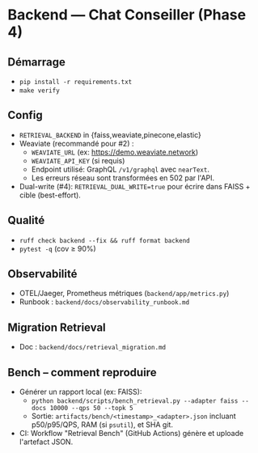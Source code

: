 # Backend — Chat Conseiller (Phase 4)

## Démarrage
- `pip install -r requirements.txt`
- `make verify`

## Config
- `RETRIEVAL_BACKEND` in {faiss,weaviate,pinecone,elastic}
- Weaviate (recommandé pour #2) :
  - `WEAVIATE_URL` (ex: https://demo.weaviate.network)
  - `WEAVIATE_API_KEY` (si requis)
  - Endpoint utilisé: GraphQL `/v1/graphql` avec `nearText`.
  - Les erreurs réseau sont transformées en 502 par l'API.
 - Dual-write (#4): `RETRIEVAL_DUAL_WRITE=true` pour écrire dans FAISS + cible (best-effort).

## Qualité
- `ruff check backend --fix && ruff format backend`
- `pytest -q` (cov ≥ 90%)

## Observabilité
- OTEL/Jaeger, Prometheus métriques (`backend/app/metrics.py`)
- Runbook : `backend/docs/observability_runbook.md`

## Migration Retrieval
- Doc : `backend/docs/retrieval_migration.md`

## Bench – comment reproduire
- Générer un rapport local (ex: FAISS):
  - `python backend/scripts/bench_retrieval.py --adapter faiss --docs 10000 --qps 50 --topk 5`
  - Sortie: `artifacts/bench/<timestamp>_<adapter>.json` incluant p50/p95/QPS, RAM (si `psutil`), et SHA git.
- CI: Workflow "Retrieval Bench" (GitHub Actions) génère et uploade l'artefact JSON.
